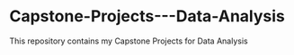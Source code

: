 # Capstone-Projects---Data-Analysis
 This repository contains my Capstone Projects for Data Analysis

